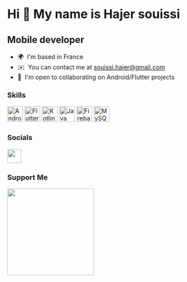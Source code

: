 Hi 👋 My name is Hajer souissi
==============================

Mobile developer
----------------

* 🌍  I'm based in France
* ✉️  You can contact me at [souissi.hajer@gmail.com](mailto:souissi.hajer@gmail.com)
* 🤝  I'm open to collaborating on Android/Flutter projects

### Skills

<p align="left">
<a href="https://developer.android.com/" target="_blank" rel="noreferrer"><img src="https://styles.redditmedia.com/t5_2r26y/styles/communityIcon_q69d9lxagoi31.png" width="36" height="36" alt="Android" /></a>
  <a href="https://flutter.dev/" target="_blank" rel="noreferrer"><img src="https://pbs.twimg.com/profile_images/1187814172307800064/MhnwJbxw_400x400.jpg" width="36" height="36" alt="Flutter" /></a>
  <a href="https://kotlinlang.org/" target="_blank" rel="noreferrer"><img src="https://pbs.twimg.com/profile_images/904742204673069057/zLo60233_400x400.jpg" width="36" height="36" alt="Kotlin" /></a>
<a href="https://www.oracle.com/java/" target="_blank" rel="noreferrer"><img src="https://raw.githubusercontent.com/danielcranney/readme-generator/main/public/icons/skills/java-colored.svg" width="36" height="36" alt="Java" /></a>
<a href="https://firebase.google.com/" target="_blank" rel="noreferrer"><img src="https://raw.githubusercontent.com/danielcranney/readme-generator/main/public/icons/skills/firebase-colored.svg" width="36" height="36" alt="Firebase" /></a>
<a href="https://www.mysql.com/" target="_blank" rel="noreferrer"><img src="https://raw.githubusercontent.com/danielcranney/readme-generator/main/public/icons/skills/mysql-colored.svg" width="36" height="36" alt="MySQL" /></a>
</p>


### Socials

<p align="left"> <a href="https://www.linkedin.com/in/hajer-souissi-b055a5166/" target="_blank" rel="noreferrer"><img src="https://raw.githubusercontent.com/danielcranney/readme-generator/main/public/icons/socials/linkedin.svg" width="32" height="32" /></a></p>

### Support Me

<a href="https://www.buymeacoffee.com/hajersouissi"><img src="https://cdn.buymeacoffee.com/buttons/v2/default-yellow.png" width="200" /></a>
